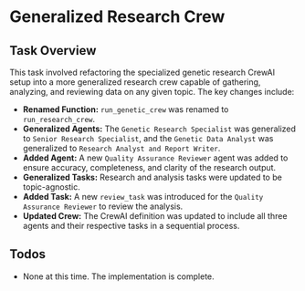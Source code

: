 # Generalized Research Crew

## Task Overview

This task involved refactoring the specialized genetic research CrewAI setup into a more generalized research crew capable of gathering, analyzing, and reviewing data on any given topic. The key changes include:

*   **Renamed Function:** `run_genetic_crew` was renamed to `run_research_crew`.
*   **Generalized Agents:** The `Genetic Research Specialist` was generalized to `Senior Research Specialist`, and the `Genetic Data Analyst` was generalized to `Research Analyst and Report Writer`.
*   **Added Agent:** A new `Quality Assurance Reviewer` agent was added to ensure accuracy, completeness, and clarity of the research output.
*   **Generalized Tasks:** Research and analysis tasks were updated to be topic-agnostic.
*   **Added Task:** A new `review_task` was introduced for the `Quality Assurance Reviewer` to review the analysis.
*   **Updated Crew:** The CrewAI definition was updated to include all three agents and their respective tasks in a sequential process.

## Todos

*   None at this time. The implementation is complete.